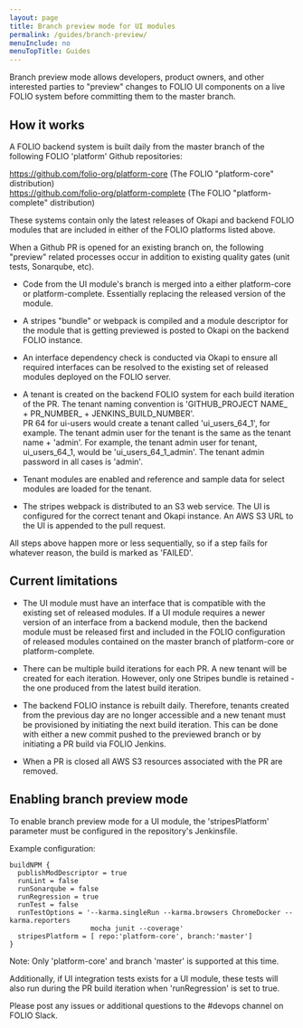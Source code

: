 ```yaml
---
layout: page
title: Branch preview mode for UI modules
permalink: /guides/branch-preview/
menuInclude: no
menuTopTitle: Guides
---
```


Branch preview mode allows developers, product owners, and other interested parties to "preview"
changes to FOLIO UI components on a live FOLIO system before committing them to the master 
branch. 

## How it works

A FOLIO backend system is built daily from the master branch of the following FOLIO 'platform'
Github repositories:

https://github.com/folio-org/platform-core (The FOLIO "platform-core" distribution)  
https://github.com/folio-org/platform-complete (The FOLIO "platform-complete" distribution)  

These systems contain only the latest releases of Okapi and backend FOLIO modules that are 
included in either of the FOLIO platforms listed above. 

When a Github PR is opened for an existing branch on,  the following "preview" related
processes occur in addition to existing quality gates (unit tests, Sonarqube, etc). 

* Code from the UI module's branch is merged into a either platform-core or platform-complete. 
Essentially replacing the released version of the module.  

* A stripes "bundle" or webpack is compiled and a module descriptor for the module that
is getting previewed is posted to Okapi on the backend FOLIO instance. 

* An interface dependency check is conducted via Okapi to ensure all required interfaces
can be resolved to the existing set of released modules deployed on the FOLIO server. 

* A tenant is created on the backend FOLIO system for each build iteration of the PR. The tenant
naming convention is 'GITHUB_PROJECT NAME_ + PR_NUMBER_ + JENKINS_BUILD_NUMBER'.  
PR 64 for ui-users would create a tenant called 'ui_users_64_1', for example.  The tenant
admin user for the tenant is the same as the tenant name + 'admin'.  For example, the tenant
admin user for tenant, ui_users_64_1, would be 'ui_users_64_1_admin'.  The tenant admin password
in all cases is 'admin'.  

* Tenant modules are enabled and reference and sample data for select modules are loaded 
for the tenant. 

* The stripes webpack is distributed to an S3 web service.
The UI is configured for the correct tenant and Okapi instance. 
An AWS S3 URL to the UI is appended to the pull request.  

All steps above happen more or less sequentially, so if a step fails for whatever reason, the
build is marked as 'FAILED'.  

## Current limitations

* The UI module must have an interface that is compatible with the existing set of released 
modules. If a UI module requires a newer version of an interface from a backend
module, then the backend module must be released first and included in the FOLIO configuration of
released modules contained on the master branch of platform-core or platform-complete.  

* There can be multiple build iterations for each PR.  A new tenant will be created for each
iteration. However, only one Stripes bundle is retained - the one produced from the
latest build iteration.  

* The backend FOLIO instance is rebuilt daily.  Therefore, tenants created from the previous
day are no longer accessible and a new tenant must be provisioned by initiating the next
build iteration.  This can be done with either a new commit pushed to the previewed branch or 
by initiating a PR build via FOLIO Jenkins.  

* When a PR is closed all AWS S3 resources associated with the PR are removed. 

## Enabling branch preview mode

To enable branch preview mode for a UI module,  the 'stripesPlatform' parameter must
be configured in the repository's Jenkinsfile.  

Example configuration: 

    buildNPM {
      publishModDescriptor = true
      runLint = false
      runSonarqube = false
      runRegression = true
      runTest = false
      runTestOptions = '--karma.singleRun --karma.browsers ChromeDocker --karma.reporters 
                        mocha junit --coverage'
      stripesPlatform = [ repo:'platform-core', branch:'master']
    }

Note: Only 'platform-core' and branch 'master'  is supported at this time.  

Additionally, if UI integration tests exists for a UI module,  these tests will also 
run during the PR build iteration when 'runRegression' is set to true. 

Please post any issues or additional questions to the #devops channel on FOLIO Slack. 

